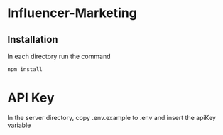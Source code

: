 # Influencer-Marketing
## Installation
In each directory run the command
```bash
npm install
```
# API Key
In the server directory, copy .env.example to .env and insert the apiKey variable 
